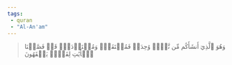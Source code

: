 ```yaml
---
tags: 
 - quran 
 - "Al-An'am"
---
```


> وَهُوَ ٱلَّذِيٓ أَنشَأَكُم مِّن نَّفۡسٖ وَٰحِدَةٖ فَمُسۡتَقَرّٞ وَمُسۡتَوۡدَعٞۗ قَدۡ فَصَّلۡنَا ٱلۡأٓيَٰتِ لِقَوۡمٖ يَفۡقَهُونَ
